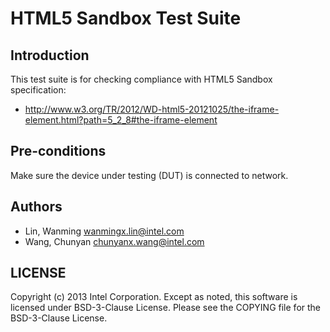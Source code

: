 # HTML5 Sandbox Test Suite

## Introduction

This test suite is for checking compliance with HTML5 Sandbox specification:
* http://www.w3.org/TR/2012/WD-html5-20121025/the-iframe-element.html?path=5_2_8#the-iframe-element

## Pre-conditions

Make sure the device under testing (DUT) is connected to network.

## Authors

* Lin, Wanming <wanmingx.lin@intel.com>
* Wang, Chunyan <chunyanx.wang@intel.com>

## LICENSE

Copyright (c) 2013 Intel Corporation.
Except as noted, this software is licensed under BSD-3-Clause License.
Please see the COPYING file for the BSD-3-Clause License.

